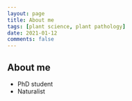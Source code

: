```yaml
---
layout: page
title: About me
tags: [plant science, plant pathology]
date: 2021-01-12
comments: false
---
```

    

## About me
* PhD student
* Naturalist
